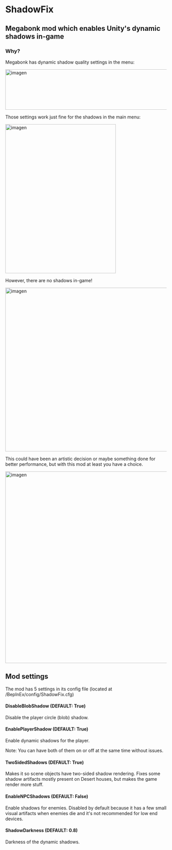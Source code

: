 # ShadowFix
## Megabonk mod which enables Unity's dynamic shadows in-game
### Why?
Megabonk has dynamic shadow quality settings in the menu:

<img width="1000" height="126" alt="imagen" src="https://github.com/user-attachments/assets/a238c622-f243-4455-8643-50f8e9f98e40" />

Those settings work just fine for the shadows in the main menu:

<img width="345" height="465" alt="imagen" src="https://github.com/user-attachments/assets/83e7b993-9339-4963-a8ed-77b598234dd6" />

However, there are no shadows in-game!

<img width="704" height="511" alt="imagen" src="https://github.com/user-attachments/assets/3dfa1911-10cc-451a-92c5-ca93db346e17" />

This could have been an artistic decision or maybe something done for better performance, but with this mod at least you have a choice.

<img width="1093" height="598" alt="imagen" src="https://github.com/user-attachments/assets/f32a5687-f652-4a74-93de-92800b37ec2e" />

## Mod settings
The mod has 5 settings in its config file (located at <GameDirectory>/BepInEx/config/ShadowFix.cfg)

#### DisableBlobShadow (DEFAULT: True)
Disable the player circle (blob) shadow.

#### EnablePlayerShadow (DEFAULT: True)
Enable dynamic shadows for the player.

Note: You can have both of them on or off at the same time without issues.

#### TwoSidedShadows (DEFAULT: True)
Makes it so scene objects have two-sided shadow rendering. Fixes some shadow artifacts mostly present on Desert houses, but makes the game render more stuff.

#### EnableNPCShadows (DEFAULT: False)
Enable shadows for enemies. Disabled by default because it has a few small visual artifacts when enemies die and it's not recommended for low end devices.

#### ShadowDarkness (DEFAULT: 0.8)
Darkness of the dynamic shadows. 
